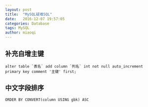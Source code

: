 ```yaml
---
layout: post
title:  "MySQL疑难SQL"
date:   2016-12-07 19:57:05
categories: Database
tags: MySQL
author: miaoqi
---
```


## 补充自增主键

    alter table `表名` add column `列名` int not null auto_increment primary key comment '主键' first;
    
## 中文字段排序

    ORDER BY CONVERT(column USING gbk) ASC
